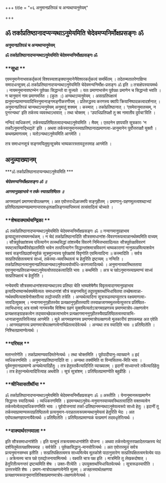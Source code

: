 +++
title = "०६ अनुमानप्रतिपन्नं च अन्यथाप्यनुमेयम्"

+++


## ॐ तर्काप्रतिष्ठानादप्यन्यथाऽनुमेयमिति चेदेवमप्यनिर्मोक्षप्रसङ्गः ॐ

**अनुमानप्रतिपन्नं च अन्यथाप्यनुमेयम्**

**ॐ तर्काप्रतिष्ठानादप्यन्यथाऽनुमेयमिति चेदेवमप्यनिर्मोक्षप्रसङ्गः ॐ**

### **सुधा **

एवमनुमानेनाभावकर्तृकत्वं विश्वस्याशङ्क्यानुमानेनैवेश्वरकर्तृकत्वं समर्थितम् । तदेतन्मतातरेणाक्षिप्य समादधत्सूत्रम् ॐ तर्काप्रतिष्ठानादप्यन्यथाऽनुमेयमिति चेदेवमन्यनिर्मोक्ष-प्रसङ्गः ॐ इति ॥ तत्राक्षेपस्यायमर्थः । नायमनुमानावष्टम्भेन पूर्वपक्षः सिद्धान्तो वा युज्यते । यतः प्रमाणाभासेन पूर्वपक्षः प्रमाणेन च सिद्धान्तो भवति । न चानुमानं नाम प्रमाणमस्ति । (कुतः ।) अन्यथाऽप्यनुमेयम् । असत्प्रतिपक्षत्वं ह्यनुमानप्रामाण्यवादिभिरनुमानाङ्गमङ्गीकरणीयम् । प्रतिरुद्धस्य करणस्य क्वापि क्रियानिष्पादकत्वादर्शनात् । अनुमानप्रतिपन्नं चान्यथाऽप्यनुमेयम् अनुमातुं शक्यम् । कस्मात् । तर्काप्रतिष्ठानात् । ‘एवमेवानुमातव्यम्, न पुनरन्यथा’ इति तर्कस्य व्यवस्थाऽभावात् । तथा चोक्तम् । ‘उपाधिप्रतिपक्षौ तु क्व नामातीव दुर्वचा’विति ।

नन्विदं व्यधिकरणं, तर्कस्याप्रतिष्ठितत्वादन्यथाऽनुमेयमिति । मैवम् । एतदनेन ज्ञापयति सूत्रकारः ‘न तर्कोऽनुमानाद्भिद्यते’ इति । अथवा तर्कस्यानुमानस्याप्रतिष्ठानादप्रमाणत्वा-न्नानुमानेन पूर्वोत्तरपक्षौ युक्तौ । कथमप्रमाणत्वम् । यतोऽन्यथाऽनुमेयमिति आगमेति ।

तत्र समाधानसूत्रं सङ्गमयितुमुत्सूत्रमेव भाष्यकारस्तावदुत्तरमाह आगमेति ।

## **अनुव्याख्यानम्**

***ॐ तर्काप्रतिष्ठानादप्यन्यथाऽनुमेयमिति ***

***चेदेवमप्यनिर्मोक्षप्रसङ्गः ॐ ॥***

***आगमानुग्रहाभावे न तर्कः स्यात्प्रतिष्ठितः ॥***

आगमग्रहणं प्रमाणमात्रोपलक्षणम् । अत एवोत्तरार्धेऽक्षजमपि सङ्गृहीतम् । प्रमाणानु-ग्रहणमूलत्वशब्दाभ्यां प्रतिष्ठितप्रामाण्यप्रमाणान्तरावधृतपक्षलिङ्गव्याप्तिमत्त्वं तत्संवादित्वं चोच्यते ।

### **शेषवाक्यार्थचन्द्रिका **

ॐ तर्काप्रतिष्ठानादप्यन्यथाऽनुमेयमिति चेदेवमप्यनिर्मोक्षप्रसङ्गः ॐ ॥ नन्वागमानुग्रहाभाव इत्याद्युत्तरभाष्यमनर्थकम् । न चेदं तर्काप्रतिष्ठानादिति सौत्रसमाधानांश-विवरणरूपत्वान्नानर्थक्यमिति वाच्यम् । सौत्रपूर्वपक्षांशस्य परित्यागेन तत्स्थसिद्धां तांशस्यैव विवरणे निमित्तभावादित्यतः सौत्रपूर्वपक्षविवरणं स्पष्टत्वाच्छिष्यैरेवोह्यतामिति भावेन तत्परित्यागेन सिद्धान्तांशमात्रविवरणं भाष्यकाराणां नानुपपन्नमित्याशयेन स्वयं सङ्गतिप्रदर्शनपूर्वकं सूत्रमुपन्यस्य पूर्वपक्षांशं विवृणोति एवमित्यादिना ॥ कस्मादिति । सर्वत्र सत्प्रतिपक्षितत्वमात्रं साध्यं, तर्कस्या-व्यवस्थितत्वं च हेतुरिति द्रष्टव्यम् ॥ नन्विति । तर्काप्रतिष्ठानत्वानुमानप्रतिपन्नान्यथाऽनुमेयत्वयोर्व्यधि-करणत्वादित्यर्थः । अनुमानाव्यवस्थितताया एवानुमानप्रतिपन्नान्यथाऽनुमेयत्वोपपादकत्वादिति भावः ॥ कथमिति । अत्र च पक्षेऽनुमानस्याप्रमाण्यं साध्यं सत्प्रतिपक्षत्वं च हेतुरिति ।

नन्वेवमपि सौत्रसमाधानांशस्यान्यथाऽस्य प्रतिष्ठा चेति भाष्यशेषेणैव विवृतत्वादागमानुग्रहाभाव इत्यादिभाष्यानर्थक्यमेवेत्यतः समाधानांशं सौत्रं सङ्गमयितुं तदुपयुक्तार्थाभिधायितया तच्छेषत्वान्ना-नर्थक्यमित्याशयेनोक्तरीत्या तद्योजयति तत्रेति । अन्यथेत्यादिना सूत्रारूढस्याप्युत्तरत्र वक्ष्यमाणत्वा-त्तावदित्युक्तम् । नन्वागमानुगृहीतस्येव प्रत्यक्षानुगृहीतस्यापि तस्याक्षजागममूलस्येत्युत्तरत्र प्रतिष्ठित-त्वाभिधानाद् अत्र वाक्ये नागमस्यैव विशिष्य ग्रहणं युक्तमित्यतोऽत्रागमग्रहणस्य प्रमाणमात्रोप-लक्षणत्वेन प्रत्यक्षसङ्ग्राहकत्वेन तद्य्ववच्छेदकत्वाभावेन प्रत्यक्षागमाननुगृहीतस्यैवाप्रतिष्ठितत्वस्यात्राभि-धानान्नानुपपत्तिरित्याह आगमेति । मूले आगमग्रहणस्य प्रमाणमात्रोपलक्षणत्वे मूलकारीयं ज्ञापकमाह अत एवेति । आगमग्रहणस्य प्रमाणमात्रोपलक्षणत्वेनाभिप्रेतत्वादेवेत्यर्थः । अन्यथा तत्र स्यादिति भावः ॥ प्रतिष्ठितेति । निश्चितप्रामाण्येत्यर्थः ।

### **परिमल **

मतान्तरेणेति । तर्काप्रामाण्यवादिमतेनेत्यर्थः । तथा चोक्तमिति । पूर्वपादीयानु-व्याख्याने ॥ इदं व्यधिकरणमिति । अनुमानाप्रतिष्ठानादिति वा । अन्यथा तर्क्यमिति वा विन्यसितव्य-मिति भावः । पूर्वमनुमानाप्रामाण्ये अन्यथेत्यादिर्हेतुः । तत्र हेतुस्तर्केत्यादिरिति व्याख्यातम् । इदानीं साध्यान्तरे तर्केत्यादिहेतुः । तत्र हेतुरन्यथेत्यादिरित्याह अथवेति । सूत्रं सूत्रांशम् । प्रतिष्ठितप्रामाण्येति बहुव्रीहिः ।

### **श्रीनिवासतीर्थीया **

ॐ तर्काप्रतिष्ठानादप्यन्यथाऽनुमेयमिति चेदेवमप्यनिर्मोक्षप्रसङ्गः ॐ ॥ अस्तीति । येनानुमानरूपप्रमाणेन सिद्धान्तः स्यादित्यर्थः । व्यधिकरणमिति । इदमन्यथाऽनुमेय-मनुमानस्याव्यवस्थितत्वादिति वक्तव्यत्वेन तर्कस्येत्येतद्य्वधिकरणमिति भावः । पूर्वयोजनायां तर्का-प्रतिष्ठानमन्यथाऽनुमेयत्वरूपे साध्ये हेतुः । इदानीं तु तर्कस्याप्रामाण्यरूपाप्रतिष्ठितत्वे प्रत्यनुमान-पराहतत्वरूपमन्यथानुमेयत्वं हेतुरिति भेदः । अत एवोपलक्षणज्ञापनायैवेत्यर्थः ॥ प्रतिष्ठितेति । प्रतिष्ठितप्रामाण्यकं यत्प्रमाणं तदवधृतेरित्यर्थः ।

### **वाक्यार्थरत्नमाला **

इति सौत्रसमाधानांशेति । इति यत्सूत्रं तत्रत्यसमाधानांशेति योजना । अथवा तर्कस्येत्युत्तरपक्षादेतत्पक्षस्य भेदं दर्शयितुमेतत्पक्षविषयमाह । सर्वत्रेति । पूर्वपक्षसिद्धानु-मानयोरित्यर्थः । अत एवोत्तरमूलं सर्वत्र प्रत्यनुमानसम्भव इतीति । सत्प्रतिपक्षितत्वमत्र साध्यमित्येव मूलकोशे पाठानुसारेण सत्प्रतिपक्षितत्वमत्रेत्येव पाठः । अत्रेत्यस्य चात्र पक्षे एतद्योजनायामित्यर्थः । वक्ष्यति चात्र पक्ष इति । मात्रमिति तु लेखकदोषात् । हेतुरितीत्यनन्तरं द्रष्टव्यमिति शेषः । उक्त-रीत्येति । उपयुक्तार्थाभिधायितयेत्यर्थः । सूत्रारूढस्यापीति । उत्तरस्येति शेषः । प्रमाण-मात्रोपलक्षणत्वेनेति मूलम् । अजहत्स्वार्थलक्षणया प्रत्यक्षागमरूपानुमानातिरिक्तप्रमाणमात्रोप-लक्षणत्वेनेत्यर्थः ।





